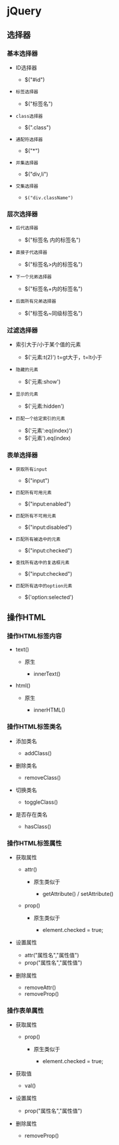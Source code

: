 #  jQuery

## 选择器

### 基本选择器

- ID选择器 

	- $("#id")

-     标签选择器

	- $("标签名")

-     class选择器

	- $(".class")

-     通配符选择器

	- $("*")

-     并集选择器

	- $("div,li")

-     交集选择器

	-     $("div.className")

### 层次选择器

-     后代选择器

	- $("标签名 内的标签名")

-     直接子代选择器

	- $("标签名>内的标签名")

-     下一个兄弟选择器

	- $("标签名+内的标签名")

-     后面所有兄弟选择器

	- $("标签名~同级标签名")

### 过滤选择器

- 索引大于/小于某个值的元素 

	- $('元素:t(2)')     t=gt大于，t=lt小于

-     隐藏的元素

	- $('元素:show')

-     显示的元素

	- $('元素:hidden')

-     匹配一个给定索引的元素

	- $('元素':eq(index)')
	- $('元素').eq(index)

### 表单选择器

-     获取所有input

	- $("input")

-     匹配所有可用元素

	- $("input:enabled")

-     匹配所有不可用元素

	- $("input:disabled")

-     匹配所有被选中的元素

	- $("input:checked")

-     查找所有选中的复选框元素

	- $("input:checked")

-     匹配所有选中的option元素

	- $('option:selected')

## 操作HTML

### 操作HTML标签内容

- text()

	- 原生

		- innerText()

- html()

	- 原生

		- innerHTML()

### 操作HTML标签类名

- 添加类名

	- addClass()

- 删除类名

	- removeClass()

- 切换类名

	- toggleClass()

- 是否存在类名

	- hasClass()

### 操作HTML标签属性

- 获取属性

	- attr()

		- 原生类似于

			- getAttribute() / setAttribute()

	- prop()

		- 原生类似于

			- element.checked = true;

- 设置属性

	- attr("属性名","属性值")
	- prop("属性名","属性值")

- 删除属性

	- removeAttr()
	- removeProp()

### 操作表单属性

- 获取属性

	- prop()

		- 原生类似于

			- element.checked = true;

- 获取值

	- val()

- 设置属性

	- prop("属性名","属性值")

- 删除属性

	- removeProp()

